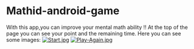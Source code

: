 # Mathid-android-game
With this app,you can improve your mental math ability !!
At the top of the page you can see your point and the remaining time.
Here you can see some images:
[![Start.jpg](https://i.postimg.cc/vT1pgHGq/Start.jpg)](https://postimg.cc/Cngv90Bk)
[![Play-Again.jpg](https://i.postimg.cc/bJKjR2Vc/Play-Again.jpg)](https://postimg.cc/cgMjx6NX)
